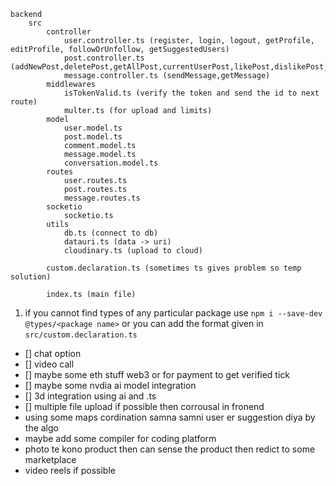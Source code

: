 
```
backend
    src
        controller
            user.controller.ts (register, login, logout, getProfile, editProfile, followOrUnfollow, getSuggestedUsers)
            post.controller.ts (addNewPost,deletePost,getAllPost,currentUserPost,likePost,dislikePost,addComment,getCommentsOfPost,deleteComment,bookmarkPost)
            message.controller.ts (sendMessage,getMessage)
        middlewares
            isTokenValid.ts (verify the token and send the id to next route)
            multer.ts (for upload and limits)
        model
            user.model.ts
            post.model.ts
            comment.model.ts
            message.model.ts
            conversation.model.ts
        routes
            user.routes.ts
            post.routes.ts
            message.routes.ts
        socketio
            socketio.ts
        utils
            db.ts (connect to db)
            datauri.ts (data -> uri)
            cloudinary.ts (upload to cloud)
        
        custom.declaration.ts (sometimes ts gives problem so temp solution)

        index.ts (main file)
```

1. if you cannot find types of any particular package use ``` npm i --save-dev @types/<package name> ``` or you can add the format given in ```src/custom.declaration.ts```

- [] chat option
- [] video call
- [] maybe some eth stuff web3 or for payment to get verified tick
- [] maybe some nvdia ai model integration
- [] 3d integration using ai and .ts
- [] multiple file upload if possible then corrousal in fronend
- using some maps cordination samna samni user er suggestion diya by the algo
- maybe add some compiler for coding platform
- photo te kono product then can sense the product then redict to some marketplace
- video reels if possible